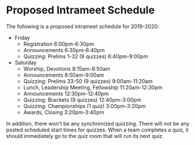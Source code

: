 # Proposed Intrameet Schedule

The following is a proposed intrameet schedule for 2019-2020:

- Friday
    - Registration 6:00pm-6:30pm
    - Announcements 6:30pm-6:40pm
    - Quizzing: Prelims 1-32 (9 quizzes) 6:40pm-9:00pm
- Saturday
    - Worship, Devotions 8:15am-8:50am
    - Announcements 8:50am-9:00am
    - Quizzing: Prelims 33-50 (9 quizzes) 9:00am-11:20am
    - Lunch, Leadership Meeting, Fellowship 11:20am-12:30pm
    - Announcements 12:30pm-12:40pm
    - Quizzing: Brackets (9 quizzes) 12:40pm-3:00pm
    - Quizzing: Championships (1 quiz) 3:00pm-3:20pm
    - Awards, Closing 3:20pm-3:40pm

In addition, there won't be any synchronized quizzing. There will not be any
posted scheduled start times for quizzes. When a team completes a quiz, it
should immediately go to the quiz room that will run its next quiz.
